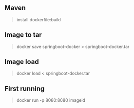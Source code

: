 ## Maven 

> install dockerfile:build  

## Image to tar

> docker save springboot-docker > springboot-docker.tar  

## Image load  

> docker load < springboot-docker.tar

## First running  

> docker run -p 8080:8080 imageid